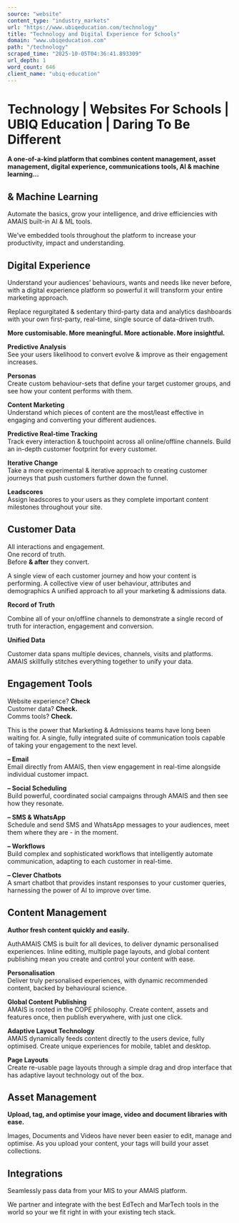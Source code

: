 ```yaml
---
source: "website"
content_type: "industry_markets"
url: "https://www.ubiqeducation.com/technology"
title: "Technology and Digital Experience for Schools"
domain: "www.ubiqeducation.com"
path: "/technology"
scraped_time: "2025-10-05T04:36:41.893309"
url_depth: 1
word_count: 646
client_name: "ubiq-education"
---
```


# Technology | Websites For Schools | UBIQ Education | Daring To Be Different

**A one-of-a-kind platform that combines content management, asset management, digital experience, communications tools, AI & machine learning...**

## & Machine Learning

Automate the basics, grow your intelligence, and drive efficiencies with AMAIS built-in AI & ML tools.

We’ve embedded tools throughout the platform to increase your productivity, impact and understanding.

## Digital Experience

Understand your audiences’ behaviours, wants and needs like never before, with a digital experience platform so powerful it will transform your entire marketing approach.

Replace regurgitated & sedentary third-party data and analytics dashboards with your own first-party, real-time, single source of data-driven truth.

**More customisable. More meaningful. More actionable. More insightful.**

**Predictive Analysis**  
See your users likelihood to convert evolve & improve as their engagement increases.

**Personas**  
Create custom behaviour-sets that define your target customer groups, and see how your content performs with them.

**Content Marketing**  
Understand which pieces of content are the most/least effective in engaging and converting your different audiences.

**Predictive Real-time Tracking**  
Track every interaction & touchpoint across all online/offline channels. Build an in-depth customer footprint for every customer.

**Iterative Change**  
Take a more experimental & iterative approach to creating customer journeys that push customers further down the funnel.

**Leadscores**  
Assign leadscores to your users as they complete important content milestones throughout your site.

## Customer Data

All interactions and engagement.  
One record of truth.  
Before **& after** they convert.

A single view of each customer journey and how your content is performing. A collective view of user behaviour, attributes and demographics A unified approach to all your marketing & admissions data.

**Record of Truth**

Combine all of your on/offline channels to demonstrate a single record of truth for interaction, engagement and conversion.

**Unified Data**

Customer data spans multiple devices, channels, visits and platforms. AMAIS skillfully stitches everything together to unify your data.

## Engagement Tools

Website experience? **Check**  
Customer data? **Check.**  
Comms tools? **Check.**

This is the power that Marketing & Admissions teams have long been waiting for. A single, fully integrated suite of communication tools capable of taking your engagement to the next level.

**– Email**  
Email directly from AMAIS, then view engagement in real-time alongside individual customer impact.

**– Social Scheduling**  
Build powerful, coordinated social campaigns through AMAIS and then see how they resonate.

**– SMS & WhatsApp**  
Schedule and send SMS and WhatsApp messages to your audiences, meet them where they are - in the moment.

**– Workflows**  
Build complex and sophisticated workflows that intelligently automate communication, adapting to each customer in real-time.

**– Clever Chatbots**  
A smart chatbot that provides instant responses to your customer queries, harnessing the power of AI to improve over time.

## Content Management

**Author fresh content quickly and easily.**

AuthAMAIS CMS is built for all devices, to deliver dynamic personalised experiences. Inline editing, multiple page layouts, and global content publishing mean you create and control your content with ease.

**Personalisation**  
Deliver truly personalised experiences, with dynamic recommended content, backed by behavioural science.

**Global Content Publishing**  
AMAIS is rooted in the COPE philosophy. Create content, assets and features once, then publish everywhere, with just one click.

**Adaptive Layout Technology**  
AMAIS dynamically feeds content directly to the users device, fully optimised. Create unique experiences for mobile, tablet and desktop.

**Page Layouts**  
Create re-usable page layouts through a simple drag and drop interface that has adaptive layout technology out of the box.

## Asset Management

**Upload, tag, and optimise your image, video and document libraries with ease.**

Images, Documents and Videos have never been easier to edit, manage and optimise. As you upload your content, your tags will build your asset collections.

## Integrations

Seamlessly pass data from your MIS to your AMAIS platform.

We partner and integrate with the best EdTech and MarTech tools in the world so your we fit right in with your existing tech stack.